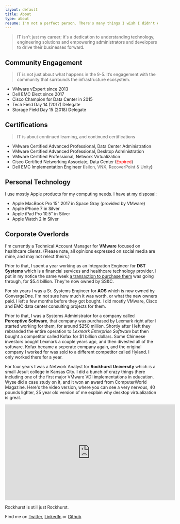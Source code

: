 ```yaml
---
layout: default
title: About
type: about
resume: I'm not a perfect person. There's many things I wish I didn't do. Like reboot the wrong ESX host that one time...
---
```


> IT isn't just my career; it's a dedication to understanding technology, engineering solutions and empowering administrators and developers to drive their businesses forward.

## Community Engagement

> IT is not just about what happens in the 9-5. It’s engagement with the community that surrounds the infrastructure ecosystem.

* VMware vExpert since 2013
* Dell EMC Elect since 2017
* Cisco Champion for Data Center in 2015
* Tech Field Day 14 (2017) Delegate
* Storage Field Day 15 (2018) Delegate

## Certifications

> IT is about continued learning, and continued certifications

* VMware Certified Advanced Professional, Data Center Administration
* VMware Certified Advanced Professional, Desktop Administration
* VMware Certified Professional, Network Virtualization
* Cisco Certified Networking Associate, Data Center (<font color="red">Expired</font>)
* Dell EMC Implementation Engineer (<font color="606060">Isilon, VNX, RecoverPoint & Unity</font>)

## Personal Technology

I use mostly Apple products for my computing needs. I have at my disposal:

* Apple MacBook Pro 15" 2017 in Space Gray (provided by VMware)
* Apple iPhone 7 in Silver
* Apple iPad Pro 10.5" in Silver
* Apple Watch 2 in Silver

## Corporate Overlords

I'm currently a Technical Account Manager for **VMware** focused on healthcare clients. (Please note, all opinions expressed on social media are mine, and may not relect theirs.)

Prior to that, I spent a year working as an Integration Engineer for **DST Systems** which is a financial services and healthcare technology provider. I put in my notice the same week [a transaction to purchase them](https://www.wsj.com/articles/ss-c-technologies-to-acquire-dst-systems-1515673275) was going through, for $5.4 billion. They're now owned by SS&C.

For six years I was a Sr. Systems Engineer for **AOS** which is now owned by ConvergeOne. I'm not sure how much it was worth, or what the new owners paid. I left a few months before they got bought. I did mostly VMware, Cisco and EMC data center consulting projects for them.

Prior to that, I was a Systems Administrator for a company called **Perceptive Software**, that company was purchased by Lexmark right after I started working for them, for around $250 million. Shortly after I left they rebranded the entire operation to _Lexmark Enterprise Software_ but then bought a competitor called Kofax for $1 billion dollars. Some Chineese investors bought Lexmark a couple years ago, and then divested all of the software. Kofax became a seperate company again, and the original company I worked for was sold to a different competitor called Hyland. I only worked there for a year.

For four years I was a Network Analyst for **Rockhurst University** which is a small Jesuit college in Kansas City. I did a bunch of crazy things there including one of the first major VMware VDI implementations in education. Wyse did a case study on it, and it won an award from ComputerWorld Magazine. Here's the video version, where you can see a very nervous, 40 pounds lighter, 25 year old version of me explain why desktop virtualization is great.

<iframe width="560" height="315" src="https://www.youtube-nocookie.com/embed/H-an65Pmwbs" frameborder="0" allow="autoplay; encrypted-media" allowfullscreen></iframe>

Rockhurst is still just Rockhurst.

Find me on [Twitter](https://twitter.com/vmstan), [LinkedIn](https://linkedin.com/in/stanclift) or&nbsp;[Github](https://github.com/vmstan).
